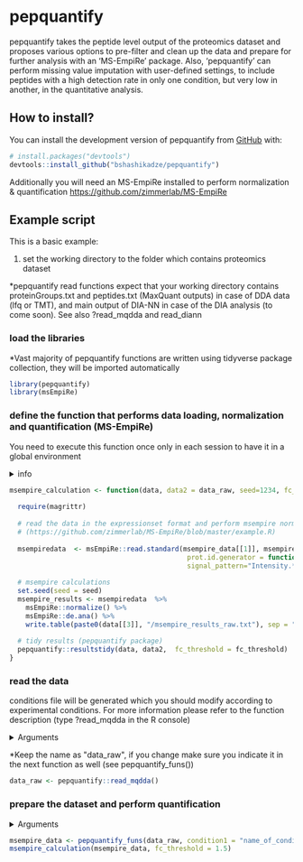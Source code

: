 
<!-- README.md is generated from README.Rmd. Please edit that file -->

# pepquantify

<!-- badges: start -->
<!-- badges: end -->

pepquantify takes the peptide level output of the proteomics dataset and
proposes various options to pre-filter and clean up the data and prepare
for further analysis with an ‘MS-EmpiRe’ package. Also,
‘pepquantify’ can perform missing value imputation with user-defined
settings, to include peptides with a high detection rate in only one
condition, but very low in another, in the quantitative analysis.

## How to install?

You can install the development version of pepquantify from
[GitHub](https://github.com/) with:

``` r
# install.packages("devtools")
devtools::install_github("bshashikadze/pepquantify")
```

Additionally you will need an MS-EmpiRe installed to perform normalization & quantification
https://github.com/zimmerlab/MS-EmpiRe 

## Example script

This is a basic example:
1. set the working directory to the folder which contains proteomics dataset

*pepquantify read functions expect that your working directory contains proteinGroups.txt and peptides.txt (MaxQuant outputs) in case of DDA data (lfq or TMT), and main output of DIA-NN in case of the DIA analysis (to come soon). See also ?read_mqdda and read_diann

### load the libraries
*Vast majority of pepquantify functions are written using tidyverse package collection, they will be imported automatically
``` r
library(pepquantify)
library(msEmpiRe)
```


### define the function that performs data loading, normalization and quantification (MS-EmpiRe)
You need to execute this function once only in each session to have it in a global environment  

<details>
<summary>info</summary>

see: https://github.com/zimmerlab/MS-EmpiRe 
note1: this function consists with codes which can be found in -
https://github.com/zimmerlab/MS-EmpiRe/blob/master/example.R 
note2: this is only an example code and for more information you should
refer to the documentation of an MS-EmpiRe package. 
note3: in msEmpiRe::read.standard I usually use "\\.[0-9]*$" istead of "\\.".
This is necessary to remove unique number at the end of the protein ids which are added by pepquantify read function.  
"\\.[0-9]*$" this pattern removes everything after the last dot (.), while the "\\." removes after the 
first dot, which is inconvinient in case of ncbi refseq protein database which has version numbers e.g. XP_123456.1
</details>


``` r
msempire_calculation <- function(data, data2 = data_raw, seed=1234, fc_threshold = 1.5) {
  
  require(magrittr)
  
  # read the data in the expressionset format and perform msempire normalization and quantification  
  # (https://github.com/zimmerlab/MS-EmpiRe/blob/master/example.R)
  
  msempiredata  <- msEmpiRe::read.standard(msempire_data[[1]], msempire_data[[2]],
                                            prot.id.generator = function(pep) unlist(strsplit(pep, "\\.[0-9]*$"))[1],
                                            signal_pattern="Intensity.*")
  
  # msempire calculations
  set.seed(seed = seed)
  msempire_results <- msempiredata  %>%
    msEmpiRe::normalize() %>%
    msEmpiRe::de.ana() %>%
    write.table(paste0(data[[3]], "/msempire_results_raw.txt"), sep = "\t", row.names = F)
  
  # tidy results (pepquantify package)
  pepquantify::resultstidy(data, data2,  fc_threshold = fc_threshold)
}
```

### read the data

conditions file will be generated which you should modify according to
experimental conditions. For more information please refer to the function
description (type ?read_mqdda in the R console)

<details>
<summary>Arguments</summary>

* exclude_samples:
if not empty, excludes specified sample/s from further analysis (only if necessary, e.g. after inspecting PCA)

* lfq:
if non-labelled data is loaded, lfq must be set to true if labelling was performed (e.g. TMT) lfq should be set to false. For TMT Reporter.intensity.corrected is taken for quantification
</details> 

*Keep the name as "data_raw", if you change make sure you indicate it in the next function as well (see pepquantify_funs())
``` r
data_raw <- pepquantify::read_mqdda()
```

### prepare the dataset and perform quantification
<details>
<summary>Arguments</summary>

* data:
list of two containing peptide and protein group data generated by the read functions of the pepquant package (default data_raw)

* imputation:	
if true imputation will be performed if set to false no imputation will be performed (default false)

* n_element_peptide:	
peptide data is the nth element of the list (not necessary to change) (default 1)

* condition1:	
name of the first condition that should be compared (note that order matters for the fold-change direction) 

* condition2:	
name of the second condition that should be compared (note that order matters for the fold-change direction)

* n_condition_1:	
minimum number of the valid values in the first condition (this value should be at least two, but default pepquant value is three)

* n_condition_2:	
minimum number of the valid values in the second condition (this value should be at least two, but default pepquant value is three)

* min_pep:	
minimum number of peptides for each protein (default 2)

* downshift:	
see the perseus documentation "Replace missing values from normal distribution" (default 1.8)

* width:	
see the perseus documentation "Replace missing values from normal distribution" (default 0.3)

* n_ko_like:	
minimum number of peptides that should have missing and valid value pattern (all valid in one condition, maximum 1 in the second, or otherwise by user defined criteria) (default 2)

* fraction_valid:	
between 0-1. 1 means that imputed peptides are taken into account if they are present in all samples of one of the conditions (and max 1 in the second condition, see also option "second_condition"), 0.5 means if they are present in the half of the samples of one of the conditions. (default 1)

* second_condition:	
maximum acceptable number of valid values in other condition when fraction valid is met in the other (default 1)

* seed:	
as values for imputation are derived randomly, seed makes sure the reproducibility (default 1234)

* fc_threshold:
minimum fold change for the protein to be considered differentially abundant (in natural scale) (default 1.5)

</details>
  
    
``` r
msempire_data <- pepquantify_funs(data_raw, condition1 = "name_of_condition_one", condition2 = "name_of_condition_two")
msempire_calculation(msempire_data, fc_threshold = 1.5)
```
